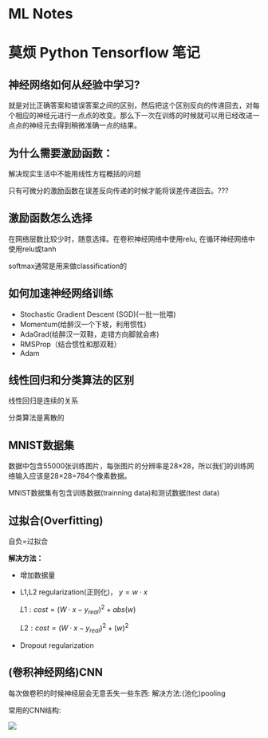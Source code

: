 # ML Notes
# 莫烦 Python Tensorflow 笔记

## **神经网络如何从经验中学习?**

就是对比正确答案和错误答案之间的区别，然后把这个区别反向的传递回去，对每个相应的神经元进行一点点的改变。那么下一次在训练的时候就可以用已经改进一点点的神经元去得到稍微准确一点的结果。

## **为什么需要激励函数：**

解决现实生活中不能用线性方程概括的问题

只有可微分的激励函数在误差反向传递的时候才能将误差传递回去。???

## 激励函数怎么选择

在网络层数比较少时，随意选择。在卷积神经网络中使用relu, 在循环神经网络中使用relu或tanh

softmax通常是用来做classification的



## 如何加速神经网络训练

- Stochastic Gradient Descent (SGD)(一批一批喂)
- Momentum(给醉汉一个下坡，利用惯性)
- AdaGrad(给醉汉一双鞋，走错方向脚就会疼)
- RMSProp（结合惯性和那双鞋）
- Adam

## 线性回归和分类算法的区别

线性回归是连续的关系

分类算法是离散的

## MNIST数据集

数据中包含55000张训练图片，每张图片的分辨率是28×28，所以我们的训练网络输入应该是28×28=784个像素数据。

MNIST数据集有包含训练数据(trainning data)和测试数据(test data)

## 过拟合(Overfitting)

自负=过拟合

**解决方法：**

- 增加数据量

- L1,L2 regularization(正则化)，
    $y = w\cdot x$

    $L1: cost = (W\cdot x - y_{real})^2 + abs(w)$

    $L2: cost = (W\cdot x - y_{real})^2 + (w)^2$

- Dropout regularization

## (卷积神经网络)CNN

每次做卷积的时候神经层会无意丢失一些东西: 解决方法:(池化)pooling

常用的CNN结构:

<img src="https://morvanzhou.github.io/static/results/ML-intro/cnn6.png">

